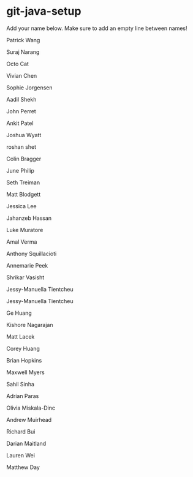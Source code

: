 # git-java-setup

Add your name below. Make sure to add an empty line between names!

Patrick Wang

Suraj Narang

Octo Cat

Vivian Chen

Sophie Jorgensen

Aadil Shekh

John Perret

Ankit Patel

Joshua Wyatt

roshan shet

Colin Bragger

June Philip

Seth Treiman

Matt Blodgett

Jessica Lee

Jahanzeb Hassan

Luke Muratore

Amal Verma

Anthony Squillacioti

Annemarie Peek

Shrikar Vasisht

Jessy-Manuella Tientcheu

Jessy-Manuella Tientcheu

Ge Huang

Kishore Nagarajan

Matt Lacek

Corey Huang

Brian Hopkins

Maxwell Myers

Sahil Sinha

Adrian Paras

Olivia Miskala-Dinc

Andrew Muirhead

Richard Bui

Darian Maitland

Lauren Wei

Matthew Day
